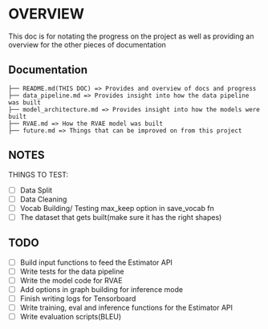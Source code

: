 # OVERVIEW

This doc is for notating the progress on the project as well as providing an overview for the other pieces of documentation

## Documentation

```
├── README.md(THIS DOC) => Provides and overview of docs and progress 
├── data_pipeline.md => Provides insight into how the data pipeline was built
├── model_architecture.md => Provides insight into how the models were built
├── RVAE.md => How the RVAE model was built
├── future.md => Things that can be improved on from this project
```

## NOTES
THINGS TO TEST:
- [ ] Data Split
- [ ] Data Cleaning
- [ ] Vocab Building/ Testing max_keep option in save_vocab fn
- [ ] The dataset that gets built(make sure it has the right shapes)

## TODO
- [ ] Build input functions to feed the Estimator API
- [ ] Write tests for the data pipeline
- [ ] Write the model code for RVAE
- [ ] Add options in graph building for inference mode
- [ ] Finish writing logs for Tensorboard
- [ ] Write training, eval and inference functions for the Estimator API
- [ ] Write evaluation scripts(BLEU)
